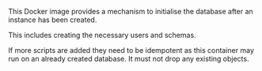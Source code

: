 This Docker image provides a mechanism to initialise the database after an instance has been created.

This includes creating the necessary users and schemas.

If more scripts are added they need to be idempotent as this container may run on an already created database. It must not drop any existing objects.
